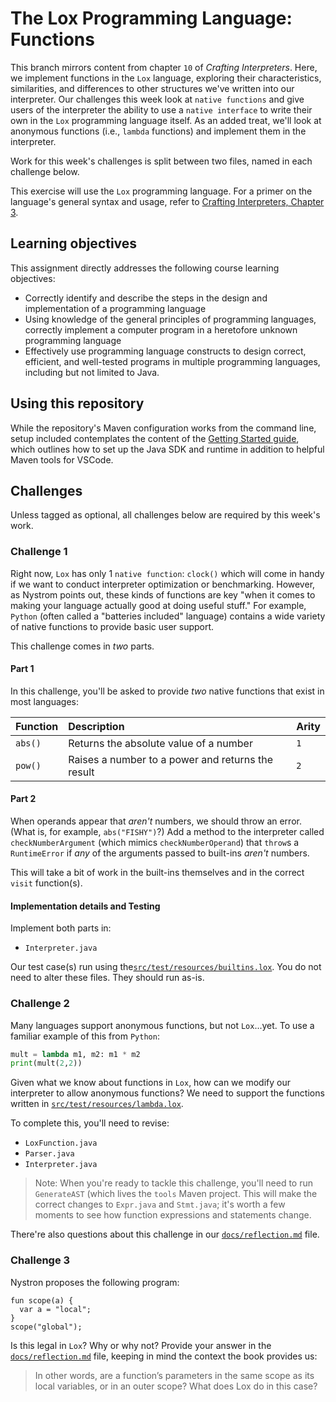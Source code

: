 # The Lox Programming Language: Functions

This branch mirrors content from chapter `10` of _Crafting Interpreters_. Here, we implement functions in the `Lox`
language, exploring their characteristics, similarities, and differences to other structures we've written into
our interpreter. Our challenges this week look at `native functions` and give users of the interpreter the ability
to use a `native interface` to write their own in the `Lox` programming language itself. As an added treat, we'll
look at anonymous functions (i.e., `lambda` functions) and implement them in the interpreter. 

Work for this week's challenges is split between two files, named in each challenge below.

This exercise will use the `Lox` programming language. For a primer on the language's general syntax and usage, 
refer to  [Crafting Interpreters, Chapter 3](https://www.craftinginterpreters.com/the-lox-language.html).

## Learning objectives

This assignment directly addresses the following course learning objectives:

* Correctly identify and describe the steps in the design and implementation of a programming language
* Using knowledge of the general principles of programming languages, correctly implement a computer program in a heretofore unknown programming language
* Effectively use programming language constructs to design correct, efficient, and well-tested programs in multiple programming languages, including but not limited to Java.

## Using this repository

While the repository's Maven configuration works from the command line, setup included contemplates
the content of the [Getting Started guide](wiki/Getting-Started), which outlines how to set
up the Java SDK and runtime in addition to helpful Maven tools for VSCode.

## Challenges

Unless tagged as optional, all challenges below are required by this week's work.

### Challenge 1

Right now, `Lox` has only 1 `native function`: `clock()` which will come in handy if we want to conduct
interpreter optimization or benchmarking. However, as Nystrom points out, these kinds of functions are
key "when it comes to making your language actually good at doing useful stuff." For example, `Python`
(often called a "batteries included" language) contains a wide variety of native functions to provide
basic user support.

This challenge comes in _two_ parts.

#### Part 1

In this challenge, you'll be asked to provide _two_ native functions that exist in most languages:

|Function |Description |Arity |
|:--------|:-----------|:-----|
|`abs()`  |Returns the absolute value of a number | `1` |
|`pow()`  |Raises a number to a power and returns the result | `2` |

#### Part 2

When operands appear that _aren't_ numbers, we should throw an error. (What is, for example, `abs("FISHY")`?)
Add a method to the interpreter called `checkNumberArgument` (which mimics `checkNumberOperand`) that `throw`s
a `RuntimeError` if _any_ of the arguments passed to built-ins _aren't_ numbers. 

This will take a bit of work in the built-ins themselves and in the correct `visit` function(s).

#### Implementation details and Testing

Implement both parts in:

* `Interpreter.java`

Our test case(s) run using the[`src/test/resources/builtins.lox`](src/test/resources/builtins.lox). You 
do not need to alter these files. They should run as-is.

### Challenge 2

Many languages support anonymous functions, but not `Lox`...yet. To use a familiar example of this from `Python`:
```python
mult = lambda m1, m2: m1 * m2
print(mult(2,2))
```
Given what we know about functions in `Lox`, how can we modify our interpreter to allow anonymous
functions? We need to support the functions written in [`src/test/resources/lambda.lox`](src/test/resources/lambda.lox).

To complete this, you'll need to revise:

* `LoxFunction.java`
* `Parser.java`
* `Interpreter.java`

> Note: When you're ready to tackle this challenge, you'll need to run `GenerateAST` (which lives
> the `tools` Maven project. This will make the correct changes to `Expr.java` and `Stmt.java`; it's
> worth a few moments to see how function expressions and statements change.

There're also questions about this challenge in our [`docs/reflection.md`](docs/reflection.md) file.

### Challenge 3

Nystron proposes the following program:
```
fun scope(a) {
  var a = "local";
}
scope("global");
```
Is this legal in `Lox`? Why or why not? Provide your answer in the [`docs/reflection.md`](docs/reflection.md) file,
keeping in mind the context the book provides us:

> In other words, are a function’s parameters in the same scope as its local variables, or in an outer scope? What does Lox do
> in this case?
